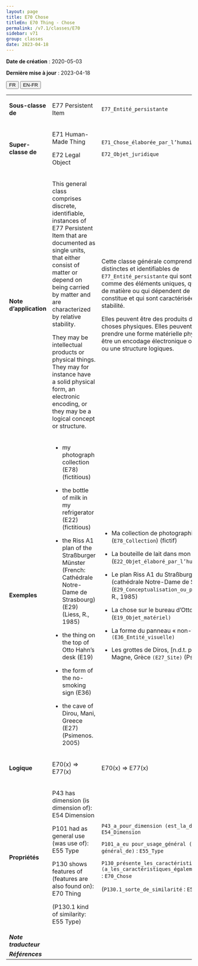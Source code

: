 ```yaml
---
layout: page
title: E70 Chose
titleEn: E70 Thing - Chose
permalink: /v7.1/classes/E70
sidebar: v71
group: classes
date: 2023-04-18
---
```


**Date de création** : 2020-05-03

**Dernière mise à jour** : 2023-04-18

<div class="lang-buttons">
  <button id="fr" class="activate">FR</button>
  <button id="en-fr">EN-FR</button>
</div>

<table>
<tbody>
<tr>
<td><strong>Sous-classe de</strong></td>
<td class="en">
<p>E77 Persistent Item</p>
</td>
<td>
<p><code class="language-plaintext highlighter-rouge">E77_Entité_persistante</code></p>
</td>
</tr>
<tr>
<td><strong>Super-classe de</strong></td>
<td class="en">
<p>E71 Human-Made Thing</p>
<p>E72 Legal Object</p>
</td>
<td>
<p><code class="language-plaintext highlighter-rouge">E71_Chose_élaborée_par_l’humain</code></p>
<p><code class="language-plaintext highlighter-rouge">E72_Objet_juridique</code></p>
</td>
</tr>
<tr>
<td><strong>Note d’application</strong></td>
<td class="en">
<p>This general class comprises discrete, identifiable, instances of E77 Persistent Item that are documented as single units, that either consist of matter or depend on being carried by matter and are characterized by relative stability.</p>
<p>They may be intellectual products or physical things. They may for instance have a solid physical form, an electronic encoding, or they may be a logical concept or structure.</p>
</td>
<td>
<p>Cette classe générale comprend les instances distinctes et identifiables de <code class="language-plaintext highlighter-rouge">E77_Entité_persistante</code> qui sont documentées comme des éléments uniques, qui sont constituées de matière ou qui dépendent de la matière qui les constitue et qui sont caractérisées par une certaine stabilité.</p>
<p>Elles peuvent être des produits de l’intellect ou des choses physiques. Elles peuvent, par exemple, prendre une forme matérielle physique et solide, être un encodage électronique ou être un concept ou une structure logiques.</p>
</td>
</tr>
<tr>
<td><strong>Exemples</strong></td>
<td class="en">
<ul>
<li><p>my photograph collection (E78) (fictitious)</p>
</li>
<li><p>the bottle of milk in my refrigerator (E22) (fictitious)</p>
</li>
<li><p>the Riss A1 plan of the Straßburger Münster (French: Cathédrale Notre-Dame de Strasbourg) (E29) (Liess, R., 1985)</p>
</li>
<li><p>the thing on the top of Otto Hahn’s desk (E19)</p>
</li>
<li><p>the form of the no-smoking sign (E36)</p>
</li>
<li><p>the cave of Dirou, Mani, Greece (E27) (Psimenos. 2005)</p>
</li>
</ul>
</td>
<td>
<ul>
<li><p>Ma collection de photographies (<code class="language-plaintext highlighter-rouge">E78_Collection</code>) (fictif)</p>
</li>
<li><p>La bouteille de lait dans mon réfrigérateur (<code class="language-plaintext highlighter-rouge">E22_Objet_élaboré_par_l’humain</code>) (fictif)</p>
</li>
<li><p>Le plan Riss A1 du Straßburger Münster (cathédrale Notre-Dame de Strasbourg) (<code class="language-plaintext highlighter-rouge">E29_Conceptualisation_ou_procédure</code>) (Liess, R., 1985)</p>
</li>
<li><p>La chose sur le bureau d’Otto Hahn (<code class="language-plaintext highlighter-rouge">E19_Objet_matériel)</code></p>
</li>
<li><p>La forme du panneau « non-fumeur» <code class="language-plaintext highlighter-rouge">(E36_Entité_visuelle)</code></p>
</li>
<li><p>Les grottes de Diros, [n.d.t. péninsule du] Magne, Grèce <code class="language-plaintext highlighter-rouge">(E27_Site)</code> (Psimenos, 2005)</p>
</li>
</ul>
</td>
</tr>
<tr>
<td><strong>Logique</strong></td>
<td class="en">
<p>E70(x) ⇒ E77(x)</p>
</td>
<td>
<p>E70(x) ⇒ E77(x)</p>
</td>
</tr>
<tr>
<td><strong>Propriétés</strong></td>
<td class="en">
<p>P43 has dimension (is dimension of): E54 Dimension</p>
<p>P101 had as general use (was use of): E55 Type</p>
<p>P130 shows features of (features are also found on): E70 Thing</p>
<p>(P130.1 kind of similarity: E55 Type)</p>
</td>
<td>
<p><code class="language-plaintext highlighter-rouge">P43_a_pour_dimension (est_la_dimension_de)</code> : <code class="language-plaintext highlighter-rouge">E54_Dimension</code> </p>
<p><code class="language-plaintext highlighter-rouge">P101_a_eu pour_usage_général (a_été_l'usage général_de)</code> : <code class="language-plaintext highlighter-rouge">E55_Type</code> </p>
<p><code class="language-plaintext highlighter-rouge">P130_présente_les_caractéristiques_de (a_les_caractéristiques_également_présentes_sur)</code> : <code class="language-plaintext highlighter-rouge">E70_Chose</code> </p>
<p>(<code class="language-plaintext highlighter-rouge">P130.1_sorte_de_similarité</code> : <code class="language-plaintext highlighter-rouge">E55_Type</code>)</p>
</td>
</tr>
<tr>
<td><strong><em>Note traducteur</em></strong></td>
<td colspan="2">
</td>
</tr>
<tr>
<td><strong><em>Références</em></strong></td>
<td colspan="2">
<p><em></em></p>
</td>
</tr>
</tbody>
</table>

				